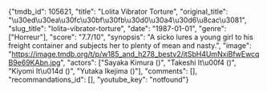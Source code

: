 {"tmdb_id": 105621, "title": "Lolita Vibrator Torture", "original_title": "\u30ed\u30ea\u30fc\u30bf\u30fb\u30d0\u30a4\u30d6\u8cac\u3081", "slug_title": "lolita-vibrator-torture", "date": "1987-01-01", "genre": ["Horreur"], "score": "7.7/10", "synopsis": "A sicko lures a young girl to his freight container and subjects her to plenty of mean and nasty.", "image": "https://image.tmdb.org/t/p/w185_and_h278_bestv2/itSbH4UmNxiBfwEwcqB9e69KAbn.jpg", "actors": ["Sayaka Kimura ()", "Takeshi It\u00f4 ()", "Kiyomi It\u014d ()", "Yutaka Ikejima ()"], "comments": [], "recommandations_id": [], "youtube_key": "notfound"}